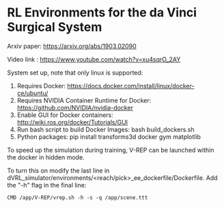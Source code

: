 # RL Environments for the da Vinci Surgical System

Arxiv paper: https://arxiv.org/abs/1903.02090

Video link : https://www.youtube.com/watch?v=xu4sqrO_2AY

System set up, note that only linux is supported:
1) Requires Docker: https://docs.docker.com/install/linux/docker-ce/ubuntu/
2) Requires NVIDIA Container Runtime for Docker: https://github.com/NVIDIA/nvidia-docker
2) Enable GUI for Docker containers: http://wiki.ros.org/docker/Tutorials/GUI
3) Run bash script to build Docker Images: bash build_dockers.sh
4) Python packages: pip install transforms3d docker gym matplotlib

To speed up the simulation during training, V-REP can be launched within the docker in hidden mode. 

To turn this on modify the last line in dVRL_simulator/environments/<reach/pick>_ee_dockerfile/Dockerfile. Add the "-h" flag in the final line: 

	CMD /app/V-REP/vrep.sh -h -s -q /app/scene.ttt

